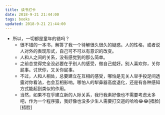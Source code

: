 ```yaml
---
title: 读书打卡
date: 2018-9-21 21:44:00
tags: books
updated: 2018-9-21 21:44:00
---
```



- 所以，一切都是童年的错吗？
    - 很不错的一本书，解答了我一个待解很久很久的疑惑。人的性格，或者说人对外的表现形式，自己可不可以有意识的改变。
    - 人和人之间的关系，没有感觉到的那么简单。
    - 之前总觉得完全没必要在乎别人的感受，做自己就好。别人喜欢你，关你屁事。讨厌你，又关你屁事。
    - 不过，人和人相处，总要建立在互相的感受，哪怕是无关人举手投足间透露对你看法，也会互相影响。哪怕人的犁鼻器高度退化，还是有各种感知方式能起到类似的作用。
    - 当然，如果不在乎建立新的人际关系，我行我素好像也不需要考虑太多吧，作为一个程序猿，我好像也没多少生人需要打交道的哈哈😂😂[捂脸][捂脸]

